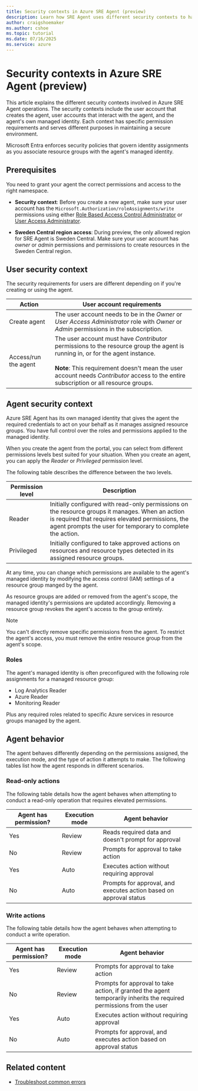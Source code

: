 ```yaml
---
title: Security contexts in Azure SRE Agent (preview)
description: Learn how SRE Agent uses different security contexts to handle agent creation and execution.
author: craigshoemaker
ms.author: cshoe
ms.topic: tutorial
ms.date: 07/16/2025
ms.service: azure
---
```


# Security contexts in Azure SRE Agent (preview)

This article explains the different security contexts involved in Azure SRE Agent operations. The security contexts include the user account that creates the agent, user accounts that interact with the agent, and the agent's own managed identity. Each context has specific permission requirements and serves different purposes in maintaining a secure environment.

Microsoft Entra enforces security policies that govern identity assignments as you associate resource groups with the agent's managed identity.

## Prerequisites

You need to grant your agent the correct permissions and access to the right namespace.

* **Security context**: Before you create a new agent, make sure your user account has the `Microsoft.Authorization/roleAssignments/write` permissions using either [Role Based Access Control Administrator](/azure/role-based-access-control/built-in-roles) or [User Access Administrator](/azure/role-based-access-control/built-in-roles).

* **Sweden Central region access**: During preview, the only allowed region for SRE Agent is Sweden Central. Make sure your user account has *owner* or *admin* permissions and permissions to create resources in the Sweden Central region.

## User security context

The security requirements for users are different depending on if you're creating or using the agent.

| Action | User account requirements |
|---|---|
| Create agent | The user account needs to be in the *Owner* or *User Access Administrator* role with *Owner* or *Admin* permissions in the subscription. |
| Access/run the agent | The user account must have *Contributor* permissions to the resource group the agent is running in, or for the agent instance.<br><br>**Note**: This requirement doesn't mean the user account needs *Contributor* access to the entire subscription or all resource groups.|

## Agent security context

Azure SRE Agent has its own managed identity that gives the agent the required credentials to act on your behalf as it manages assigned resource groups. You have full control over the roles and permissions applied to the managed identity.

When you create the agent from the portal, you can select from different permissions levels best suited for your situation. When you create an agent, you can apply the *Reader* or *Privileged* permission level.

The following table describes the difference between the two levels.

| Permission level | Description |
|---|---|
| Reader | Initially configured with read-only permissions on the resource groups it manages. When an action is required that requires elevated permissions, the agent prompts the user for temporary to complete the action. |
| Privileged | Initially configured to take approved actions on resources and resource types detected in its assigned resource groups. |

At any time, you can change which permissions are available to the agent's managed identity by modifying the access control (IAM) settings of a resource group manged by the agent.

As resource groups are added or removed from the agent's scope, the managed identity's permissions are updated accordingly. Removing a resource group revokes the agent's access to the group entirely.

> [!NOTE]
> You can't directly remove specific permissions from the agent. To restrict the agent's access, you must remove the entire resource group from the agent's scope.

### Roles

The agent's managed identity is often preconfigured with the following role assignments for a managed resource group:

* Log Analytics Reader
* Azure Reader
* Monitoring Reader

Plus any required roles related to specific Azure services in resource groups managed by the agent. 

## Agent behavior

The agent behaves differently depending on the permissions assigned, the execution mode, and the type of action it attempts to make. The following tables list how the agent responds in different scenarios.

### Read-only actions

The following table details how the agent behaves when attempting to conduct a read-only operation that requires elevated permissions.

| Agent has permission? | Execution mode | Agent behavior |
|---|---|---|
| Yes | Review | Reads required data and doesn't prompt for approval |
| No | Review | Prompts for approval to take action |
| Yes | Auto | Executes action without requiring approval |
| No | Auto | Prompts for approval, and executes action based on approval status |

### Write actions

The following table details how the agent behaves when attempting to conduct a write operation.

| Agent has permission? | Execution mode | Agent behavior |
|---|---|---|
| Yes | Review | Prompts for approval to take action |
| No | Review | Prompts for approval to take action, if granted the agent temporarily inherits the required permissions from the user |
| Yes | Auto | Executes action without requiring approval |
| No | Auto | Prompts for approval, and executes action based on approval status |

## Related content

* [Troubleshoot common errors](./troubleshoot.md)
